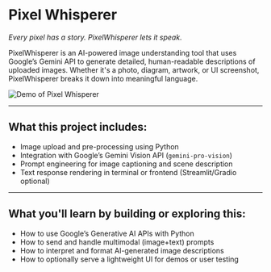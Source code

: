 # Pixel Whisperer

*Every pixel has a story. PixelWhisperer lets it speak.*

PixelWhisperer is an AI-powered image understanding tool that uses Google’s Gemini API to generate detailed, human-readable descriptions of uploaded images. Whether it's a photo, diagram, artwork, or UI screenshot, PixelWhisperer breaks it down into meaningful language.

![Demo of Pixel Whisperer]("C:\Users\nikhi\PycharmProjects\NARESH_IT\PROJECTS_NARESH_IT\Pixel_Whisperer_-GenAI\DemoLaunch.png")

---

## What this project includes:
- Image upload and pre-processing using Python
- Integration with Google’s Gemini Vision API (`gemini-pro-vision`)
- Prompt engineering for image captioning and scene description
- Text response rendering in terminal or frontend (Streamlit/Gradio optional)

---

## What you'll learn by building or exploring this:
- How to use Google’s Generative AI APIs with Python
- How to send and handle multimodal (image+text) prompts
- How to interpret and format AI-generated image descriptions
- How to optionally serve a lightweight UI for demos or user testing



